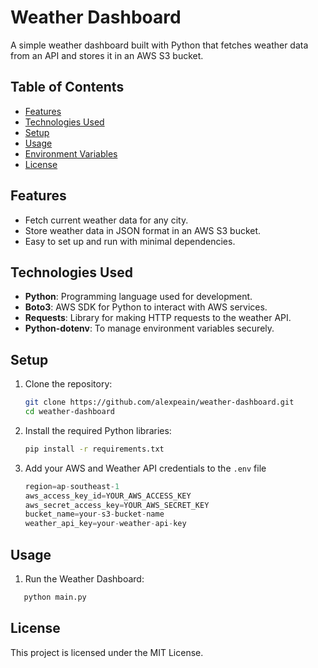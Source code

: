 # Weather Dashboard

A simple weather dashboard built with Python that fetches weather data from an API and stores it in an AWS S3 bucket.

## Table of Contents

- [Features](#features)
- [Technologies Used](#technologies-used)
- [Setup](#setup)
- [Usage](#usage)
- [Environment Variables](#environment-variables)
- [License](#license)

## Features

- Fetch current weather data for any city.
- Store weather data in JSON format in an AWS S3 bucket.
- Easy to set up and run with minimal dependencies.

## Technologies Used

- **Python**: Programming language used for development.
- **Boto3**: AWS SDK for Python to interact with AWS services.
- **Requests**: Library for making HTTP requests to the weather API.
- **Python-dotenv**: To manage environment variables securely.

## Setup

1. Clone the repository:

   ```bash
   git clone https://github.com/alexpeain/weather-dashboard.git
   cd weather-dashboard
   ```

2. Install the required Python libraries:

   ```bash
   pip install -r requirements.txt
   ```

3. Add your AWS and Weather API credentials to the `.env` file

   ```python
   region=ap-southeast-1
   aws_access_key_id=YOUR_AWS_ACCESS_KEY
   aws_secret_access_key=YOUR_AWS_SECRET_KEY
   bucket_name=your-s3-bucket-name
   weather_api_key=your-weather-api-key

   ```

## Usage

1. Run the Weather Dashboard:

```bash
   python main.py
```

## License

This project is licensed under the MIT License.
